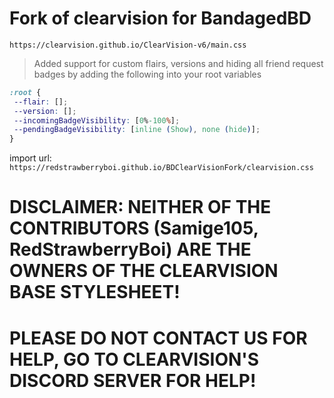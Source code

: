 # Fork of clearvision for BandagedBD 
`https://clearvision.github.io/ClearVision-v6/main.css`

 > Added support for custom flairs, versions and hiding all friend request badges by adding the following into your root variables
```css
:root {
 --flair: [];
 --version: [];
 --incomingBadgeVisibility: [0%-100%];
 --pendingBadgeVisibility: [inline (Show), none (hide)];
}
```

import url: `https://redstrawberryboi.github.io/BDClearVisionFork/clearvision.css`

# DISCLAIMER: NEITHER OF THE CONTRIBUTORS (Samige105, RedStrawberryBoi) ARE THE OWNERS OF THE CLEARVISION BASE STYLESHEET!
# PLEASE DO NOT CONTACT US FOR HELP, GO TO CLEARVISION'S DISCORD SERVER FOR HELP!
